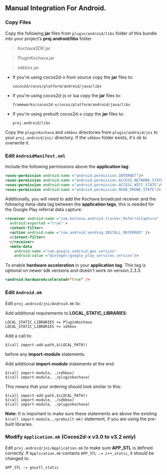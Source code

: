 ## Manual Integration For Android.

### Copy Files
Copy the following __jar__ files from `plugin/android/libs` folder of this
bundle into your project’s __proj.android/libs__ folder.

> KochavaSDK.jar

> PluginKochava.jar

> sdkbox.jar


* If you're using cocos2d-x from source copy the __jar__ files to:

  ```
  cocos2d/cocos/platform/android/java/libs
  ```

* If you're using cocos2d-js or lua copy the __jar__ files to:

  ```
  frameworks/cocos2d-x/cocos/platform/android/java/libs
  ```

* If you're using prebuilt cocos2d-x copy the __jar__ files to:

  ```
  proj.android/libs
  ```

Copy the `pluginkochava` and `sdkbox` directories from `plugin/android/jni`
to your `proj.android/jni/` directory. If the `sdkbox` folder exists, it's ok to overwrite it.

### Edit `AndroidManifest.xml`
Include the following permissions above the __application tag__:
```xml
<uses-permission android:name ="android.permission.INTERNET"/>
<uses-permission android:name ="android.permission.ACCESS_NETWORK_STATE"/>
<uses-permission android:name ="android.permission.ACCESS_WIFI_STATE"/>
<uses-permission android:name ="android.permission.READ_PHONE_STATE"/>
```

Additionally, you will need to add the Kochava broadcast receiver and the
following meta-data tag between the __application tags__, this is needed for the Google Play referral data capture:
```xml
<receiver android:name ="com.kochava.android.tracker.ReferralCapture"
  android:exported ="true" >
  <intent-filter>
  <action android:name ="com.android.vending.INSTALL_REFERRER" />
  </intent-filter>
  </receiver>
  <meta-data
    android:name ="com.google.android.gms.version"
    android:value ="@integer/google_play_services_version"/>
```

To enable __hardware acceleration__ in your __application tag__. This tag is
optional on newer sdk versions and doesn't work on version 2.3.3.
```xml
<android:hardwareAccelerated="true" />
```

### Edit `Android.mk`
Edit `proj.android/jni/Android.mk` to:

Add additional requirements to __LOCAL_STATIC_LIBRARIES__:
```
LOCAL_STATIC_LIBRARIES += PluginKochava
LOCAL_STATIC_LIBRARIES += sdkbox
```

Add a call to:
```
$(call import-add-path,$(LOCAL_PATH))
```
before any __import-module__ statements.

Add additional __import-module__ statements at the end:
```
$(call import-module, ./sdkbox)
$(call import-module, ./pluginkochava)
```

This means that your ordering should look similar to this:
```
$(call import-add-path,$(LOCAL_PATH))
$(call import-module, ./sdkbox)
$(call import-module, ./pluginkochava)
```

  __Note:__ It is important to make sure these statements are above the existing `$(call import-module,./prebuilt-mk)` statement, if you are using the pre-built libraries.

### Modify `Application.mk` (Cocos2d-x v3.0 to v3.2 only)
Edit `proj.android/jni/Application.mk` to make sure __APP_STL__ is defined
correctly. If `Application.mk` contains `APP_STL := c++_static`, it should be
changed to:
```
APP_STL := gnustl_static
```
